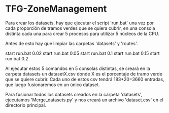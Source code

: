 # TFG-ZoneManagement

Para crear los datasets, hay que ejecutar el script 'run.bat' una vez por cada proporción de tramos verdes que se quiera cubrir, en una consola distinta cada una para crear
5 procesos para utilizar 5 núcleos de la CPU.

Antes de esto hay que limpiar las carpetas 'datasets' y 'routes'.

start run.bat 0.02
start run.bat 0.05
start run.bat 0.1
start run.bat 0.15
start run.bat 0.2

Al ejecutar estos 5 comandos en 5 consolas distintas, se creará en la carpeta datasets un datasetX.csv donde X es el porcentaje de tramo verde que se quiere cubrir. 
Cada uno de estos csv tendrá 183*20=3660 entradas, que luego fusionaremos en un único dataset.

Para fusionar todos los datasets creados en la carpeta 'datasets', ejecutamos 'Merge_datasets.py' y nos creará un archivo 'dataset.csv' en el directorio principal.